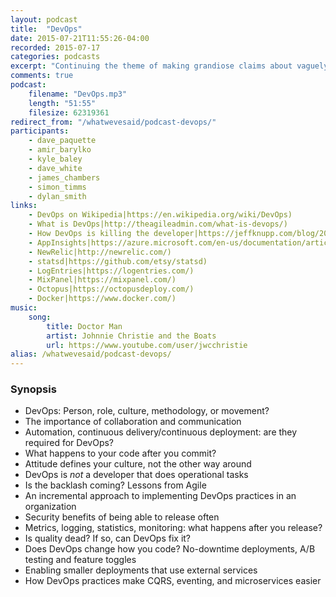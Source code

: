 ```yaml
---
layout: podcast
title:  "DevOps"
date: 2015-07-21T11:55:26-04:00
recorded: 2015-07-17
categories: podcasts
excerpt: "Continuing the theme of making grandiose claims about vaguely defined terms, the Western Devs take on the Rise of DevOps"
comments: true
podcast:
    filename: "DevOps.mp3"
    length: "51:55"
    filesize: 62319361
redirect_from: "/whatwevesaid/podcast-devops/"
participants:
    - dave_paquette
    - amir_barylko
    - kyle_baley
    - dave_white
    - james_chambers
    - simon_timms
    - dylan_smith
links:
    - DevOps on Wikipedia|https://en.wikipedia.org/wiki/DevOps)
    - What is DevOps|http://theagileadmin.com/what-is-devops/)
    - How DevOps is killing the developer|https://jeffknupp.com/blog/2014/04/15/how-devops-is-killing-the-developer/)
    - AppInsights|https://azure.microsoft.com/en-us/documentation/articles/app-insights-get-started/)
    - NewRelic|http://newrelic.com/)
    - statsd|https://github.com/etsy/statsd)
    - LogEntries|https://logentries.com/)
    - MixPanel|https://mixpanel.com/)
    - Octopus|https://octopusdeploy.com/)
    - Docker|https://www.docker.com/)
music:
    song:
        title: Doctor Man
        artist: Johnnie Christie and the Boats
        url: https://www.youtube.com/user/jwcchristie
alias: /whatwevesaid/podcast-devops/
---
```


### Synopsis

* DevOps: Person, role, culture, methodology, or movement?
* The importance of collaboration and communication
* Automation, continuous delivery/continuous deployment: are they required for DevOps?
* What happens to your code after you commit?
* Attitude defines your culture, not the other way around
* DevOps is *not* a developer that does operational tasks
* Is the backlash coming? Lessons from Agile
* An incremental approach to implementing DevOps practices in an organization
* Security benefits of being able to release often
* Metrics, logging, statistics, monitoring: what happens after you release?
* Is quality dead? If so, can DevOps fix it?
* Does DevOps change how you code? No-downtime deployments, A/B testing and feature toggles
* Enabling smaller deployments that use external services
* How DevOps practices make CQRS, eventing, and microservices easier

